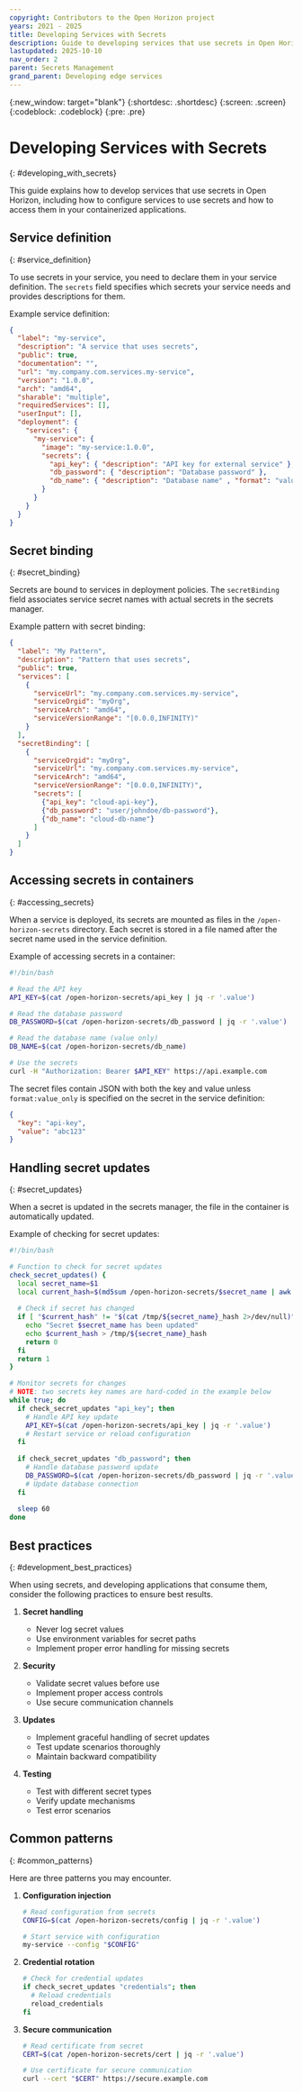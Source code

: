 ```yaml
---
copyright: Contributors to the Open Horizon project
years: 2021 - 2025
title: Developing Services with Secrets
description: Guide to developing services that use secrets in Open Horizon
lastupdated: 2025-10-10
nav_order: 2
parent: Secrets Management
grand_parent: Developing edge services
---
```


{:new_window: target="blank"}
{:shortdesc: .shortdesc}
{:screen: .screen}
{:codeblock: .codeblock}
{:pre: .pre}

# Developing Services with Secrets
{: #developing_with_secrets}

This guide explains how to develop services that use secrets in Open Horizon, including how to configure services to use secrets and how to access them in your containerized applications.

## Service definition
{: #service_definition}

To use secrets in your service, you need to declare them in your service definition. The `secrets` field specifies which secrets your service needs and provides descriptions for them.

Example service definition:
```json
{
  "label": "my-service",
  "description": "A service that uses secrets",
  "public": true,
  "documentation": "",
  "url": "my.company.com.services.my-service",
  "version": "1.0.0",
  "arch": "amd64",
  "sharable": "multiple",
  "requiredServices": [],
  "userInput": [],
  "deployment": {
    "services": {
      "my-service": {
        "image": "my-service:1.0.0",
        "secrets": {
          "api_key": { "description": "API key for external service" },
          "db_password": { "description": "Database password" },
          "db_name": { "description": "Database name" , "format": "value_only" }
        }
      }
    }
  }
}
```

## Secret binding
{: #secret_binding}

Secrets are bound to services in deployment policies. The `secretBinding` field associates service secret names with actual secrets in the secrets manager.

Example pattern with secret binding:
```json
{
  "label": "My Pattern",
  "description": "Pattern that uses secrets",
  "public": true,
  "services": [
    {
      "serviceUrl": "my.company.com.services.my-service",
      "serviceOrgid": "myOrg",
      "serviceArch": "amd64",
      "serviceVersionRange": "[0.0.0,INFINITY)"
    }
  ],
  "secretBinding": [
    {
      "serviceOrgid": "myOrg",
      "serviceUrl": "my.company.com.services.my-service",
      "serviceArch": "amd64",
      "serviceVersionRange": "[0.0.0,INFINITY)",
      "secrets": [
        {"api_key": "cloud-api-key"},
        {"db_password": "user/johndoe/db-password"},
        {"db_name": "cloud-db-name"}
      ]
    }
  ]
}
```

## Accessing secrets in containers
{: #accessing_secrets}

When a service is deployed, its secrets are mounted as files in the `/open-horizon-secrets` directory. Each secret is stored in a file named after the secret name used in the service definition.

Example of accessing secrets in a container:
```bash
#!/bin/bash

# Read the API key
API_KEY=$(cat /open-horizon-secrets/api_key | jq -r '.value')

# Read the database password
DB_PASSWORD=$(cat /open-horizon-secrets/db_password | jq -r '.value')

# Read the database name (value only)
DB_NAME=$(cat /open-horizon-secrets/db_name)

# Use the secrets
curl -H "Authorization: Bearer $API_KEY" https://api.example.com
```

The secret files contain JSON with both the key and value unless `format:value_only` is specified on the secret in the service definition:
```json
{
  "key": "api-key",
  "value": "abc123"
}
```

## Handling secret updates
{: #secret_updates}

When a secret is updated in the secrets manager, the file in the container is automatically updated. 

Example of checking for secret updates:
```bash
#!/bin/bash

# Function to check for secret updates
check_secret_updates() {
  local secret_name=$1
  local current_hash=$(md5sum /open-horizon-secrets/$secret_name | awk '{print $1}')
  
  # Check if secret has changed
  if [ "$current_hash" != "$(cat /tmp/${secret_name}_hash 2>/dev/null)" ]; then
    echo "Secret $secret_name has been updated"
    echo $current_hash > /tmp/${secret_name}_hash
    return 0
  fi
  return 1
}

# Monitor secrets for changes
# NOTE: two secrets key names are hard-coded in the example below
while true; do
  if check_secret_updates "api_key"; then
    # Handle API key update
    API_KEY=$(cat /open-horizon-secrets/api_key | jq -r '.value')
    # Restart service or reload configuration
  fi
  
  if check_secret_updates "db_password"; then
    # Handle database password update
    DB_PASSWORD=$(cat /open-horizon-secrets/db_password | jq -r '.value')
    # Update database connection
  fi
  
  sleep 60
done
```

## Best practices
{: #development_best_practices}

When using secrets, and developing applications that consume them, consider the following practices to ensure best results.

1. **Secret handling**
   - Never log secret values
   - Use environment variables for secret paths
   - Implement proper error handling for missing secrets

2. **Security**
   - Validate secret values before use
   - Implement proper access controls
   - Use secure communication channels

3. **Updates**
   - Implement graceful handling of secret updates
   - Test update scenarios thoroughly
   - Maintain backward compatibility

4. **Testing**
   - Test with different secret types
   - Verify update mechanisms
   - Test error scenarios

## Common patterns
{: #common_patterns}

Here are three patterns you may encounter.

1. **Configuration injection**
   ```bash
   # Read configuration from secrets
   CONFIG=$(cat /open-horizon-secrets/config | jq -r '.value')
   
   # Start service with configuration
   my-service --config "$CONFIG"
   ```

2. **Credential rotation**
   ```bash
   # Check for credential updates
   if check_secret_updates "credentials"; then
     # Reload credentials
     reload_credentials
   fi
   ```

3. **Secure communication**
   ```bash
   # Read certificate from secret
   CERT=$(cat /open-horizon-secrets/cert | jq -r '.value')
   
   # Use certificate for secure communication
   curl --cert "$CERT" https://secure.example.com
   ``` 
